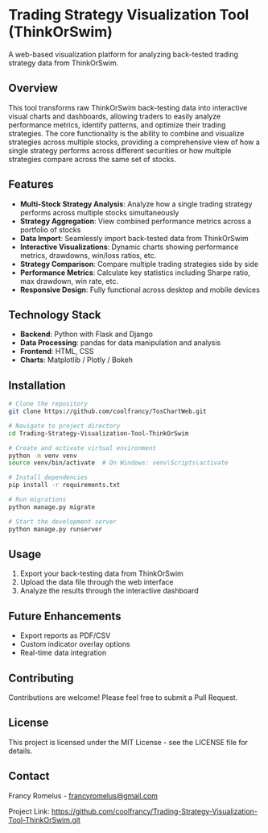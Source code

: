 # Trading Strategy Visualization Tool (ThinkOrSwim)

A web-based visualization platform for analyzing back-tested trading strategy data from ThinkOrSwim.

## Overview

This tool transforms raw ThinkOrSwim back-testing data into interactive visual charts and dashboards, allowing traders to easily analyze performance metrics, identify patterns, and optimize their trading strategies. The core functionality is the ability to combine and visualize strategies across multiple stocks, providing a comprehensive view of how a single strategy performs across different securities or how multiple strategies compare across the same set of stocks.

## Features

- **Multi-Stock Strategy Analysis**: Analyze how a single trading strategy performs across multiple stocks simultaneously
- **Strategy Aggregation**: View combined performance metrics across a portfolio of stocks
- **Data Import**: Seamlessly import back-tested data from ThinkOrSwim
- **Interactive Visualizations**: Dynamic charts showing performance metrics, drawdowns, win/loss ratios, etc.
- **Strategy Comparison**: Compare multiple trading strategies side by side
- **Performance Metrics**: Calculate key statistics including Sharpe ratio, max drawdown, win rate, etc.
- **Responsive Design**: Fully functional across desktop and mobile devices

## Technology Stack

- **Backend**: Python with Flask and Django
- **Data Processing**: pandas for data manipulation and analysis
- **Frontend**: HTML, CSS
- **Charts**: Matplotlib / Plotly / Bokeh

## Installation

```bash
# Clone the repository
git clone https://github.com/coolfrancy/TosChartWeb.git

# Navigate to project directory
cd Trading-Strategy-Visualization-Tool-ThinkOrSwim

# Create and activate virtual environment
python -m venv venv
source venv/bin/activate  # On Windows: venv\Scripts\activate

# Install dependencies
pip install -r requirements.txt

# Run migrations
python manage.py migrate

# Start the development server
python manage.py runserver
```

## Usage

1. Export your back-testing data from ThinkOrSwim
2. Upload the data file through the web interface
3. Analyze the results through the interactive dashboard

## Future Enhancements

- Export reports as PDF/CSV
- Custom indicator overlay options
- Real-time data integration

## Contributing

Contributions are welcome! Please feel free to submit a Pull Request.

## License

This project is licensed under the MIT License - see the LICENSE file for details.

## Contact

Francy Romelus - francyromelus@gmail.com

Project Link: https://github.com/coolfrancy/Trading-Strategy-Visualization-Tool-ThinkOrSwim.git
